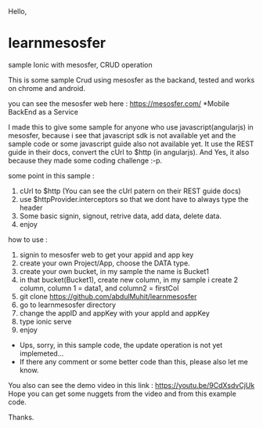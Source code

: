 Hello,

# learnmesosfer
sample Ionic with mesosfer, CRUD operation

This is some sample Crud using mesosfer as the backand, tested and works on chrome and android.

you can see the mesosfer web here : https://mesosfer.com/ *Mobile BackEnd as a Service

I made this to give some sample for anyone who use javascript(angularjs) in mesosfer, 
because i see that javascript sdk is not available yet and the sample code or some javascript guide also not available yet.
It use the REST guide in their docs, convert the cUrl to $http (in angularjs).
And Yes, it also because they made some coding challenge :-p.

some point in this sample :

1. cUrl to $http (You can see the cUrl patern on their REST guide docs)
2. use $httpProvider.interceptors so that we dont have to always type the header
3. Some basic signin, signout, retrive data, add data, delete data.
4. enjoy

how to use :

1. signin to mesosfer web to get your appid and app key
2. create your own Project/App, choose the DATA type.
3. create your own bucket, in my sample the name is Bucket1
4. in that bucket(Bucket1), create new column, in my sample i create 2 column, column 1 = data1, and column2 = firstCol
5. git clone https://github.com/abdulMuhit/learnmesosfer
6. go to learnmesosfer directory
7. change the appID and appKey with your appId and appKey
8. type ionic serve
9. enjoy

* Ups, sorry, in this sample code, the update operation is not yet implemeted...
* If there any comment or some better code than this, please also let me know.

You also can see the demo video in this link : https://youtu.be/9CdXsdvCjUk
Hope you can get some nuggets from the video and from this example code.

Thanks.
